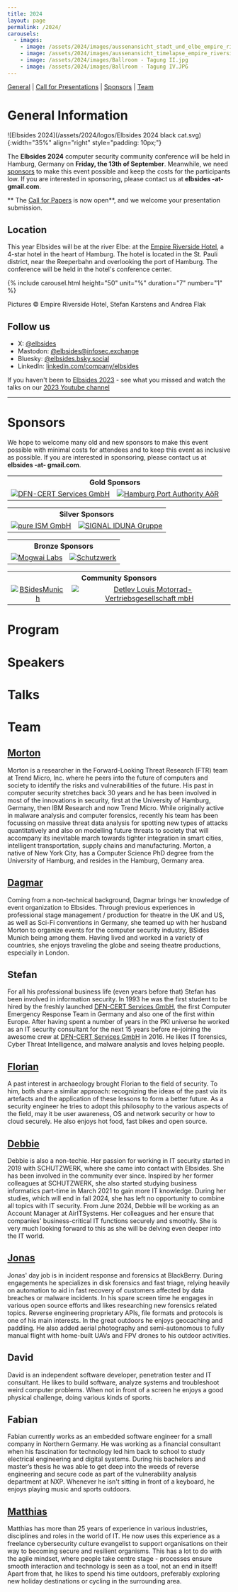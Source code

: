 ```yaml
---
title: 2024
layout: page
permalink: /2024/
carousels:
  - images:
    - image: /assets/2024/images/aussenansicht_stadt_und_elbe_empire_riverside_hotel.jpg
    - image: /assets/2024/images/aussenansicht_timelapse_empire_riverside_hotel.jpg
    - image: /assets/2024/images/Ballroom - Tagung II.jpg
    - image: /assets/2024/images/Ballroom - Tagung IV.JPG
---
```

[General](#general-information) | [Call for Presentations](/2024/cfp/) | [Sponsors](#sponsors) | [Team](#team)

# General Information

![Elbsides 2024](/assets/2024/logos/Elbsides 2024 black cat.svg){:width="35%" align="right" style="padding: 10px;"}

The **Elbsides 2024** computer security community conference will be held in Hamburg, Germany on **Friday, the 13th of September**. Meanwhile, we need [sponsors](#sponsors) to make this event possible and keep the costs for the participants low. If you are interested in sponsoring, please contact us at **elbsides -at- gmail.com**.

** The [Call for Papers](/2024/cfp/) is now open**, and we welcome your presentation submission.

## Location

This year Elbsides will be at the river Elbe: at the [Empire Riverside Hotel](https://www.empire-riverside.de/en/), a 4-star hotel in the heart of Hamburg. The hotel is located in the St. Pauli district, near the Reeperbahn and overlooking the port of Hamburg. The conference will be held in the hotel's conference center.

{% include carousel.html height="50" unit="%" duration="7" number="1" %}

Pictures &copy; Empire Riverside Hotel, Stefan Karstens and Andrea Flak

## Follow us

* X: [@elbsides](https://twitter.com/elbsides)
* Mastodon: [@elbsides@infosec.exchange](https://infosec.exchange/@elbsides)
* Bluesky: [@elbsides.bsky.social](https://bsky.app/profile/elbsides.bsky.social)
* LinkedIn: [linkedin.com/company/elbsides](https://www.linkedin.com/company/elbsides/?viewAsMember=true)

If you haven't been to [Elbsides 2023](/2023/) - see what you missed and watch the talks on our [2023 Youtube channel](https://www.youtube.com/playlist?list=PL1d1CFJwRGVNfXvCrRViNoE7pLOReb6BV)

<hr>

# Sponsors

We hope to welcome many old and new sponsors to make this event possible with minimal costs for attendees and to keep
this event as inclusive as possible. If you are interested in sponsoring, please contact us at
**elbsides -at- gmail.com**.

<table>
    <tr>
        <th colspan="2" class="gold"><center>Gold Sponsors</center></th>
    </tr>
    <tr>
        <td class="gold"><center><a href="https://www.dfn-cert.de/"><img src="/assets/2024/logos/dfn_cert-logo-registered-blue_rgb.svg" alt="DFN-CERT Services GmbH" class="gold"></a></center></td>
        <td class="gold"><center><a href="https://www.hamburg-port-authority.de/"><img src="/assets/2024/logos/Logo_HPA_Logo_RGB.svg" alt="Hamburg Port Authority AöR" class="gold"></a></center></td>
    </tr>
</table>

<table>
    <tr>
        <th colspan="2" class="silver"><center>Silver Sponsors</center></th>
    </tr>
    <tr>
        <td class="silver"><center><a href="https://www.pure-ism.de"><img src="/assets/images/pureISM_Logo_slogan.svg" alt="pure ISM GmbH" class="silver"></a></center></td>
        <td class="silver"><center><a href="http://www.signal-iduna.de/"><img src="/assets/2024/logos/SI_Logo_Claim_RGB_Blue.svg" alt="SIGNAL IDUNA Gruppe" class="silver"></a></center></td>
    </tr>
</table>

<table>
    <tr>
        <th colspan="2" class="bronze"><center>Bronze Sponsors</center></th>
    </tr>
    <tr>
        <td class="bronze"><center><a href="https://mogwailabs.de/"><img src="/assets/2024/logos/mogwai-labs-logo-blaugrau.svg" alt="Mogwai Labs" class="bronze"></a></center></td>
        <td class="bronze"><center><a href="https://www.schutzwerk.com/"><img src="/assets/2024/logos/Schutzwerk_Logo_RZ.svg" alt="Schutzwerk" class="bronze"></a></center></td>
    </tr>
</table>

<table>
    <tr>
        <th colspan="2" class="community"><center>Community Sponsors</center></th>
    </tr>
    <tr>
        <td class="community"><center><a href="https://bsidesmunich.org/"><img src="/assets/2024/logos/BsidesMunich.png" alt="BSidesMunich" class="community"></a></center></td>
        <td class="community"><center><a href="https://www.louis.de"><img src="/assets/2024/logos/Logo_Louis.svg" alt="Detlev Louis Motorrad-Vertriebsgesellschaft mbH" class="community"></a></center></td>
    </tr>
</table>

# Program

# Speakers


# Talks

# Team

## [Morton](https://mastodon.acm.org/@Sifu)

Morton is a researcher in the Forward-Looking Threat Research (FTR) team at Trend Micro, Inc. where he peers into the future of computers and society to identify the risks and vulnerabilities of the future. His past in computer security stretches back 30 years and he has been involved in most of the innovations in security, first at the University of Hamburg, Germany, then IBM Research and now Trend Micro. While originally active in malware analysis and computer forensics, recently his team has been focussing on massive threat data analysis for spotting new types of attacks quantitatively and also on modelling future threats to society that will accompany its inevitable march towards tighter integration in smart cities, intelligent transportation, supply chains and manufacturing. Morton, a native of New York City, has a Computer Science PhD degree from the University of Hamburg, and resides in the Hamburg, Germany area.

## [Dagmar](https://twitter.com/wisecrackling)

Coming from a non-technical background, Dagmar brings her knowledge of event organization to Elbsides. Through previous experiences in professional stage management / production for theatre in the UK and US, as well as Sci-Fi conventions in Germany, she teamed up with her husband Morton to organize events for the computer security industry, BSides Munich being among them. Having lived and worked in a variety of countries, she enjoys traveling the globe and seeing theatre productions, especially in London.

## Stefan

For all his professional business life (even years before that) Stefan has been involved in information security. In 1993 he was the first student to be hired by the freshly launched [DFN-CERT Services GmbH](https://www.dfn-cert.de/), the first Computer Emergency Response Team in Germany and also one of the first within Europe. After having spent a number of years in the PKI universe he worked as an IT security consultant for the next 15 years before re-joining the awesome crew at [DFN-CERT Services GmbH](https://www.dfn-cert.de/) in 2016. He likes IT forensics, Cyber Threat Intelligence, and malware analysis and loves helping people.

## [Florian](https://twitter.com/shantycode)

A past interest in archaeology brought Florian to the field of security. To him, both share a similar approach: recognizing the ideas of the past via its artefacts and the application of these lessons to form a better future. As a security engineer he tries to adopt this philosophy to the various aspects of the field, may it be user awareness, OS and network security or how to cloud securely. He also enjoys hot food, fast bikes and open source.

## [Debbie](https://de.linkedin.com/in/deborahkuhntopf)

Debbie is also a non-techie. Her passion for working in IT security started in 2019 with SCHUTZWERK, where she came into contact with Elbsides. She has been involved in the community ever since. Inspired by her former colleagues at SCHUTZWERK, she also started studying business informatics part-time in March 2021 to gain more IT knowledge. During her studies, which will end in fall 2024, she has left no opportunity to combine all topics with IT security.
From June 2024, Debbie will be working as an Account Manager at AirITSystems. Her colleagues and her ensure that companies' business-critical IT functions securely and smoothly. She is very much looking forward to this as she will be delving even deeper into the IT world.

## [Jonas](https://social.jonaskoeritz.de/@jonas)

Jonas' day job is in incident response and forensics at BlackBerry. During engagements he specializes in disk forensics and fast triage, relying heavily on automation to aid in fast recovery of customers affected by data breaches or malware incidents. In his spare screen time he engages in various open source efforts and likes researching new forensics related topics. Reverse engineering proprietary APIs, file formats and protocols is one of his main interests. In the great outdoors he enjoys geocaching and paddling. He also added aerial photography and semi-autonomous to fully manual flight with home-built UAVs and FPV drones to his outdoor activities.

## David

David is an independent software developer, penetration tester and IT consultant. He likes to build software, analyze systems and troubleshoot weird computer problems. When not in front of a screen he enjoys a good physical challenge, doing various kinds of sports.

## Fabian

Fabian currently works as an embedded software engineer for a small company in Northern Germany. He was working as a financial consultant when his fascination for technology led him back to school to study electrical engineering and digital systems. During his bachelors and master’s thesis he was able to get deep into the weeds of reverse engineering and secure code as part of the vulnerability analysis department at NXP. Whenever he isn't sitting in front of a keyboard, he enjoys playing music and sports outdoors.

## [Matthias](https://matthiashammerschmidt.de)

Matthias has more than 25 years of experience in various industries, disciplines and roles in the world of IT. He now uses this experience as a freelance cybersecurity culture evangelist to support organisations on their way to becoming secure and resilient organisms. This has a lot to do with the agile mindset, where people take centre stage - processes ensure smooth interaction and technology is seen as a tool, not an end in itself!
Apart from that, he likes to spend his time outdoors, preferably exploring new holiday destinations or cycling in the surrounding area.
